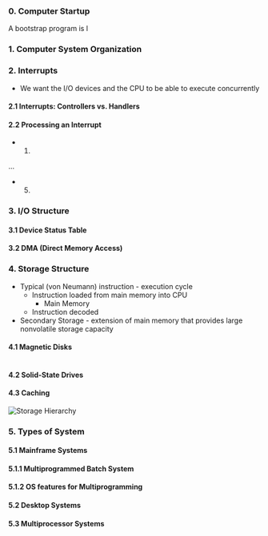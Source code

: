### 0. Computer Startup
A bootstrap program is l
### 1. Computer System Organization
### 2. Interrupts
* We want the I/O devices and the CPU to be able to execute concurrently
#### 2.1 Interrupts: Controllers vs. Handlers
#### 2.2 Processing an Interrupt
* 1. 
...
* 5.

### 3. I/O Structure
#### 3.1 Device Status Table
#### 3.2 DMA (Direct Memory Access)

### 4. Storage Structure
* Typical (von Neumann) instruction - execution cycle
  * Instruction loaded from main memory into CPU
    * Main Memory
  * Instruction decoded
* Secondary Storage - extension of main memory that provides large nonvolatile storage capacity

#### 4.1 Magnetic Disks
![]()
#### 4.2 Solid-State Drives
#### 4.3 Caching
![Storage Hierarchy]()

### 5. Types of System
#### 5.1 Mainframe Systems
#### 5.1.1 Multiprogrammed Batch System
#### 5.1.2 OS features for Multiprogramming
#### 5.2 Desktop Systems
#### 5.3 Multiprocessor Systems
